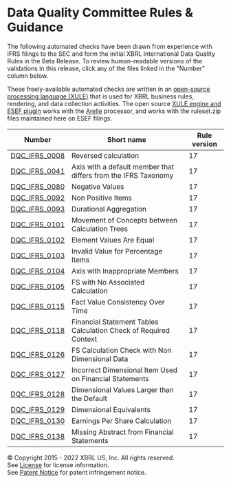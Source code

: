 # Data Quality Committee Rules &amp; Guidance

The following automated checks have been drawn from experience with IFRS filings to the SEC and form the initial XBRL International Data Quality Rules in the Beta Release. To review human-readable versions of the validations in this release, click any of the files linked in the "Number" column below. 

These freely-available automated checks are written in an [open-source processing language (XULE)](https://xbrl.us/home/use/what-is-xule) that is used for XBRL business rules, rendering, and data collection activities. The open source [XULE engine and ESEF plugin](https://github.com/xbrlus/xule/releases/latest) works with the [Arelle](https://arelle.org/pub) processor, and works with the ruleset.zip files maintained here on ESEF filings. 

| Number | Short name | Rule version |
| ----- | ----- | ----- |
| [DQC_IFRS_0008](docs/DQC_IFRS_0008/DQC_0008.md) | Reversed calculation | 17 |
| [DQC_IFRS_0041](docs/DQC_IFRS_0041/DQC_0041.md) | Axis with a default member that differs from the IFRS Taxonomy | 17 |
| [DQC_IFRS_0080](docs/DQC_IFRS_0080/DQC_0080.md) | Negative Values | 17 |
| [DQC_IFRS_0092](docs/DQC_IFRS_0092/DQC_0092.md) | Non Positive Items | 17 |
| [DQC_IFRS_0093](docs/DQC_IFRS_0093/DQC_0093.md) | Durational Aggregation | 17 |
| [DQC_IFRS_0101](docs/DQC_IFRS_0101/DQC_0101.md) | Movement of Concepts between Calculation Trees | 17 |
| [DQC_IFRS_0102](docs/DQC_IFRS_0102/DQC_0102.md) | Element Values Are Equal | 17 |
| [DQC_IFRS_0103](docs/DQC_IFRS_0103/DQC_0103.md) | Invalid Value for Percentage Items | 17 |
| [DQC_IFRS_0104](docs/DQC_IFRS_0104/DQC_0104.md) | Axis with Inappropriate Members | 17 |
| [DQC_IFRS_0105](docs/DQC_IFRS_0105/DQC_0105.md) | FS with No Associated Calculation | 17 |
| [DQC_IFRS_0115](docs/DQC_IFRS_0115/DQC_0115.md) | Fact Value Consistency Over Time | 17 |
| [DQC_IFRS_0118](docs/DQC_IFRS_0118/DQC_0118.md) | Financial Statement Tables Calculation Check of Required Context | 17 |
| [DQC_IFRS_0126](docs/DQC_IFRS_0126/DQC_0126.md) | FS Calculation Check with Non Dimensional Data | 17 |
| [DQC_IFRS_0127](docs/DQC_IFRS_0127/DQC_0127.md) | Incorrect Dimensional Item Used on Financial Statements | 17 |
| [DQC_IFRS_0128](docs/DQC_IFRS_0128/DQC_0128.md) | Dimensional Values Larger than the Default | 17 |
| [DQC_IFRS_0129](docs/DQC_IFRS_0129/DQC_0129.md) | Dimensional Equivalents | 17 |
| [DQC_IFRS_0130](docs/DQC_IFRS_0130/DQC_0130.md) | Earnings Per Share Calculation | 17 |
| [DQC_IFRS_0138](docs/DQC_IFRS_0138/DQC_0138.md) | Missing Abstract from Financial Statements | 17 |

© Copyright 2015 - 2022 XBRL US, Inc. All rights reserved.   
See [License](https://xbrl.us/dqc-license) for license information.  
See [Patent Notice](https://xbrl.us/dqc-patent) for patent infringement notice.  
